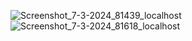 ![Screenshot_7-3-2024_81439_localhost](https://github.com/chatbca/MyBus/assets/137300097/dbfefc6c-af1d-4699-9052-9827083280ea)
![Screenshot_7-3-2024_81618_localhost](https://github.com/chatbca/MyBus/assets/137300097/615eb80e-28bd-4c39-9929-c701d46976da)
